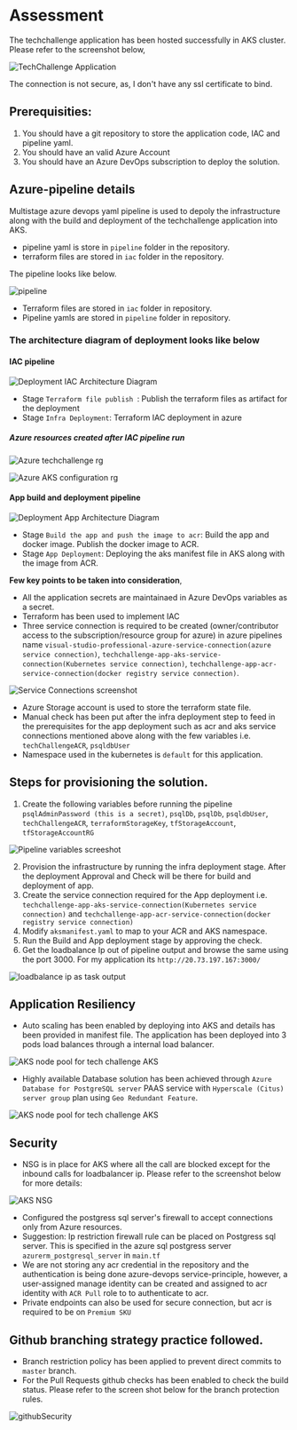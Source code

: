 # Assessment

The techchallenge application has been hosted successfully in AKS cluster. Please refer to the screenshot below,

![TechChallenge Application](/doc/images/techchallengeapp-aman.JPG)

The connection is not secure, as, I don't have any ssl certificate to bind.

## Prerequisities:

 1. You should have a git repository to store the application code, IAC and pipeline yaml. 
 2. You should have an valid Azure Account
 3. You should have an Azure DevOps subscription to deploy the solution.


 ## Azure-pipeline details

 Multistage azure devops yaml pipeline is used to depoly the infrastructure along with the build and deployment of the techchallenge application into AKS. 

 * pipeline yaml is store in `pipeline` folder in the repository.
 * terraform files are stored in `iac` folder in the repository.

 The pipeline looks like below.

 ![pipeline](/doc/images/techchallengepipeline.JPG)

* Terraform files are stored in `iac` folder in repository.
* Pipeline yamls are stored in `pipeline` folder in repository.

 ### The architecture diagram of deployment looks like below

 #### IAC pipeline

![Deployment IAC Architecture Diagram](/doc/images/IAC-pipelineflow.JPG)

*  Stage `Terraform file publish `: Publish the terraform files as artifact for the deployment
*  Stage `Infra Deployment`: Terraform IAC deployment in azure

##### Azure resources created after IAC pipeline run

![Azure techchallenge rg](/doc/images/techchallenge-azure-rg.JPG)

![Azure AKS configuration rg](/doc/images/aks_configuration_rg.JPG)

 #### App build and deployment pipeline

![Deployment App Architecture Diagram](/doc/images/IAC-pipelineflow.JPG)

*  Stage `Build the app and push the image to acr`: Build the app and docker image. Publish the docker image to ACR.
*  Stage `App Deployment`: Deploying the aks manifest file in AKS along with the image from ACR.

 __Few key points to be taken into consideration__,

  * All the application secrets are maintainaed in Azure DevOps variables as a secret.
  * Terraform has been used to implement IAC
  * Three service connection is required to be created (owner/contributor access to the subscription/resource group for azure) in azure pipelines name `visual-studio-professional-azure-service-connection(azure service connection)`, `techchallenge-app-aks-service-connection(Kubernetes service connection)`, `techchallenge-app-acr-service-connection(docker registry service connection)`.

  ![Service Connections screenshot ](/doc/images/azurepipeline_svc_connections.JPG)

  * Azure Storage account is used to store the terraform state file.
  * Manual check has been put after the infra deployment step to feed in the prerequisites for the app deployment such as acr and aks   service connections mentioned above along with the few variables i.e. `techChallengeACR`, `psqldbUser`
  * Namespace used in the kubernetes is `default` for this application.

## Steps for provisioning the solution.

 1. Create the following variables before running the pipeline `psqlAdminPassword (this is a secret)`,  `psqlDb`, `psqlDb`, `psqldbUser`, `techChallengeACR`, `terraformStorageKey`, `tfStorageAccount`, `tfStorageAccountRG`

 ![Pipeline variables screeshot](/doc/images/pipeline_variables.JPG)
 
 2. Provision the infrastructure by running the infra deployment stage. After the deployment Approval and Check will be there for build and deployment of app.
 3. Create the service connection required for the App deployment i.e. `techchallenge-app-aks-service-connection(Kubernetes service connection)` and `techchallenge-app-acr-service-connection(docker registry service connection)`
 4. Modify `aksmanifest.yaml` to map to your ACR and AKS namespace.
 5. Run the Build and App deployment stage by approving the check. 
 6. Get the loadbalance Ip out of pipeline output and browse the same using the port 3000. For my application its `http://20.73.197.167:3000/`

 ![loadbalance ip as task output](/doc/images/pipeline_application_task_output.JPG)


## Application Resiliency

- Auto scaling has been enabled by deploying into AKS and details has been provided in manifest file. The application has been deployed into 3 pods load balances through a internal load balancer.

![AKS node pool for tech challenge AKS](/doc/images/aks_node_pools.JPG)

- Highly available Database solution has been achieved through `Azure Database for PostgreSQL server` PAAS service with `Hyperscale (Citus) server group` plan using `Geo Redundant Feature`.

![AKS node pool for tech challenge AKS](/doc/images/techchallengeapp-aman.JPG)


## Security

* NSG is in place for AKS where all the call are blocked except for the inbound calls for loadbalancer ip. Please refer to the screenshot below for more details:

![AKS NSG](/doc/images/aks-nsg-rule.JPG)

* Configured the postgress sql server's firewall to accept connections only from Azure resources.
* Suggestion: Ip restriction firewall rule can be placed on Postgress sql server. This is specified in the azure sql postgress server `azurerm_postgresql_server` in `main.tf`
* We are not storing any acr credential in the repository and the authentication is being done azure-devops service-principle, however, a user-assigned manage identity can be created and assigned to acr identity with `ACR Pull` role to to authenticate to acr. 
* Private endpoints can also be used for secure connection, but acr is required to be on `Premium SKU`

## Github branching strategy practice followed.

 * Branch restriction policy has been applied to prevent direct commits to `master` branch.
 * For the Pull Requests github checks has been enabled to check the build status. Please refer to the screen shot below for the branch protection rules.
 
![githubSecurity](/doc/images/github_branch_restrictions.JPG)



